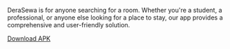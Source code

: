 DeraSewa is for anyone searching for a room. Whether you're a student, a professional, or anyone else looking for a place to stay, our app provides a comprehensive and user-friendly solution.

[Download APK](https://drive.google.com/file/d/1P64d9eTs9X8Modoensq2gVTLCUsfvtSO/view?usp=drive_link)
